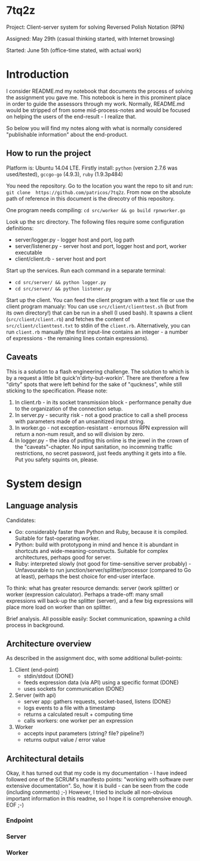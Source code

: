 # 7tq2z

Project: Client-server system for solving Reversed Polish Notation (RPN)

Assigned: May 29th (casual thinking started, with Internet browsing)

Started: June 5th (office-time stated, with actual work)

# Introduction

I consider README.md my notebook that documents the process of solving the assignment you gave me.  This notebook is here in this prominent place in order to guide the assessors through my work.  Normally, README.md would be stripped of from some mid-process-notes and would be focused on helping the users of the end-result - I realize that.

So below you will find my notes along with what is normally considered "publishable information" about the end-product.

## How to run the project

Platform is: Ubuntu 14.04 LTE.  Firstly install: `python` (version 2.7.6 was used/tested), `gccgo-go` (4.9.3), `ruby` (1.9.3p484)

You need the repository.  Go to the location you want the repo to sit and run: `git clone  https://github.com/patricos/7tq2z`.  From now on the absolute path of reference in this document is the direcotry of this repository.

One program needs compiling: `cd src/worker && go build rpnworker.go`

Look up the src directory.  The following files require some configuration definitions:

* server/logger.py - logger host and port, log path
* server/listener.py - server host and port, logger host and port, worker executable
* client/client.rb - server host and port

Start up the services.  Run each command in a separate terminal:

* `cd src/server/ && python logger.py`
* `cd src/server/ && python listener.py`

Start up the client.  You can feed the client program with a text file or use the client program manualy:  You can use `src/client/clienttest.sh` (but from its own directory!) that can be run in a shell (I used bash).  It spawns a client (`src/client/client.rb`) and fetches the content of `src/client/clienttest.txt` to stdin of the `client.rb`.  Alternatively, you can run `client.rb` manually (the first input-line contains an integer - a number of expressions - the remaining lines contain expressions).

## Caveats

This is a solution to a flash engineering challenge.  The solution to which is by a request a little bit quick'n'dirty-but-workin'.  There are therefore a few "dirty" spots that were left behind for the sake of "quckness", while still sticking to the specification.  Please note:

1. In client.rb - in its socket transmission block - performance penalty due to the organization of the connection setup.
2. In server.py - security risk - not a good practice to call a shell process with parameters made of an unsanitized input string.
3. In worker.go - not exception-resistant - errornous RPN expression will return a non-num result, and so will division by zero.
4. In logger.py - the idea of putting this online is the jewel in the crown of the "caveats"-chapter.  No input sanitation, no incomming traffic restrictions, no secret password, just feeds anything it gets into a file.  Put you safety squints on, please.

# System design

## Language analysis

Candidates:
* Go: considerably faster than Python and Ruby, because it is compiled. Suitable for fast-operating worker.
* Python: build with prototypong in mind and hence it is abundant in shortcuts and wide-meaning-constructs. Suitable for complex architectures, perhaps good for server.
* Ruby: interpreted slowly (not good for time-sensitive server probably) - Unfavourable to run junction/server/splitter/processor (compared to Go at least), perhaps the best choice for end-user interface.

To think: what has greater resource demands: server (work splitter) or worker (expression calculator).  Perhaps a trade-off: many small expressions will back-up the splitter (server), and a few big expressions will place more load on worker than on splitter.

Brief analysis. All possible easily: Socket communication, spawning a child process in background.

## Architecture overview

As described in the assignment doc, with some additional bullet-points:
1. Client (end-point)
   * stdin/stdout (DONE)
   * feeds expression data (via API) using a specific format (DONE)
   * uses sockets for communication (DONE)
2. Server (with api)
   * server app: gathers requests, socket-based, listens (DONE)
   * logs events to a file with a timestamp
   * returns a calculated result + computing time
   * calls workers: one worker per an expression
3. Worker
   * accepts input parameters (string? file? pipeline?)
   * returns output value / error value

## Architectural details

Okay, it has turned out that my code is my documentation - I have indeed followed one of the SCRUM's manifesto points: "working with software over extensive documentation".  So, how it is build - can be seen from the code (including comments) ;-)  However, I tried to include all non-obvious important information in this readme, so I hope it is comprehensive enough.  EOF ;-)

### Endpoint

### Server

### Worker

